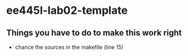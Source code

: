 # ee445l-lab02-template

## Things you have to do to make this work right

* chance the sources in the makefile (line 15)